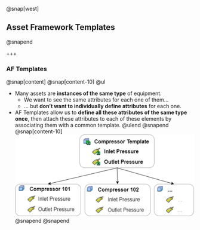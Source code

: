 @snap[west]
## Asset Framework Templates
@snapend

+++

### AF Templates
@snap[content]
@snap[content-10]
@ul[](false)
- Many assets are **instances of the same type** of equipment.
    - We want to see the same attributes for each one of them…
    - … but **don’t want to individually define attributes** for each one.
- AF Templates allow us to **define all these attributes of the same type once**, then attach these attributes to each of these elements by associating them with a common template.
@ulend
@snapend
@snap[content-10]
![](assets\img\pse-element-templates.png)
@snapend
@snapend